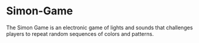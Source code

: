# Simon-Game
The Simon Game is an electronic game of lights and sounds that challenges players to repeat random sequences of colors and patterns.
